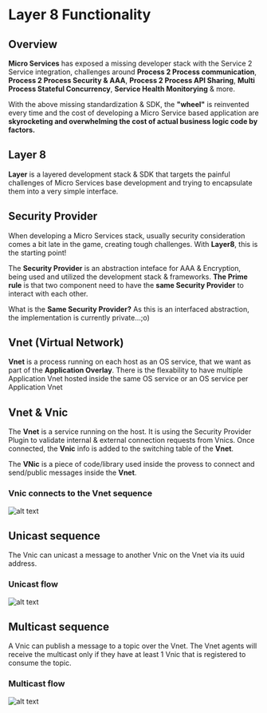 # Layer 8 Functionality

## Overview
**Micro Services** has exposed a missing developer stack with the Service 2 Service
integration, challenges around **Process 2 Process communication**, **Process 2 Process Security & AAA**, 
**Process 2 Process API Sharing**, **Multi Process Stateful Concurrency**, **Service Health Monitorying** & more.

With the above missing standardization & SDK, the **"wheel"** is reinvented every time 
and the cost of developing a Micro Service based application are **skyrocketing 
and overwhelming the cost of actual business logic code by factors.**

## Layer 8
**Layer** is a layered development stack & SDK that targets the painful 
challenges of Micro Services base development and trying to encapsulate them into
a very simple interface.

## Security Provider
When developing a Micro Services stack, usually security consideration comes a bit late
in the game, creating tough challenges. With **Layer8**, this is the starting point!

The **Security Provider** is an abstraction inteface for AAA & Encryption, being used and utilized
the development stack & frameworks. **The Prime rule** is that two component need to have
the **same Security Provider** to interact with each other.

What is the **Same Security Provider?** As this is an interfaced abstraction,
the implementation is currently private...;o)

## Vnet (Virtual Network)
**Vnet** is a process running on each host as an OS service, 
that we want as part of the **Application Overlay**. 
There is the flexability to have multiple Application Vnet hosted inside the same OS service
or an OS service per Application Vnet


## Vnet & Vnic
The **Vnet** is a service running on the host. It is using the Security Provider Plugin to validate
internal & external connection requests from Vnics. Once connected, the **Vnic** info is
added to the switching table of the **Vnet**.

The **VNic** is a piece of code/library used inside the provess to connect and send/public messages
inside the **Vnet**.

### Vnic connects to the Vnet sequence
![alt text](https://github.com/saichler/layer8/blob/main/docs/layer-8-vnic2vnet-connect.png)

## Unicast sequence
The Vnic can unicast a message to another Vnic on the Vnet via its uuid address.
### Unicast flow
![alt text](https://github.com/saichler/layer8/blob/main/docs/layer-8-vnet-unicast-cross-nodes.png)

## Multicast sequence
A Vnic can publish a message to a topic over the Vnet. The Vnet agents will receive the multicast
only if they have at least 1 Vnic that is registered to consume the topic.
### Multicast flow
![alt text](https://github.com/saichler/layer8/blob/main/docs/layer-8-vnet-multicast-cross-nodes.png)



